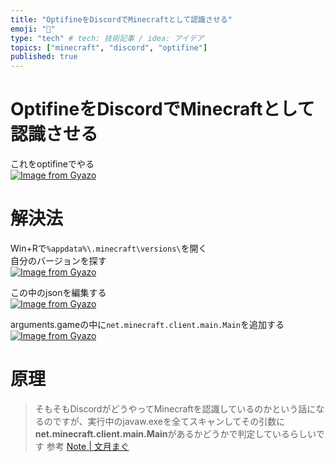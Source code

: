```yaml
---
title: "OptifineをDiscordでMinecraftとして認識させる"
emoji: "💨"
type: "tech" # tech: 技術記事 / idea: アイデア
topics: ["minecraft", "discord", "optifine"]
published: true
---
```


# OptifineをDiscordでMinecraftとして認識させる

これをoptifineでやる  
[![Image from Gyazo](https://i.gyazo.com/251ad8fb4cc08d4476d9d44afc83601c.png)](https://gyazo.com/251ad8fb4cc08d4476d9d44afc83601c)

# 解決法
Win+Rで`%appdata%\.minecraft\versions\`を開く  
自分のバージョンを探す  
[![Image from Gyazo](https://i.gyazo.com/2aed720ba91b2ad3e4985ab14a0747f3.png)](https://gyazo.com/2aed720ba91b2ad3e4985ab14a0747f3)  

この中のjsonを編集する  
[![Image from Gyazo](https://i.gyazo.com/5d0b4f7b068d93fbc9647e76501081ad.png)](https://gyazo.com/5d0b4f7b068d93fbc9647e76501081ad)  

arguments.gameの中に`net.minecraft.client.main.Main`を追加する
[![Image from Gyazo](https://i.gyazo.com/158a8b8e38f88f24f9144591ae96a187.png)](https://gyazo.com/158a8b8e38f88f24f9144591ae96a187)

# 原理
> そもそもDiscordがどうやってMinecraftを認識しているのかという話になるのですが、実行中のjavaw.exeを全てスキャンしてその引数に**net.minecraft.client.main.Main**があるかどうかで判定しているらしいです
参考 [Note | 文月まぐ](https://note.com/m4gnett/n/nb5f6b25c3540)